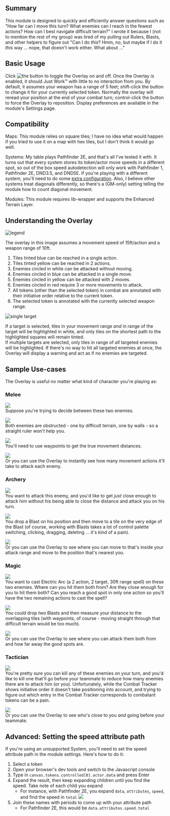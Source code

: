 ## Summary

This module is designed to quickly and efficiently answer questions such as "How far can I move this turn? What enemies can I reach in the fewest actions? How can I best navigate difficult terrain?" I wrote it because I (not to mention the rest of my group) was tired of my pulling out Rulers, Blasts, and other helpers to figure out "Can I do _this_? Hmm, no, but maybe if I do it _this_ way ... nope, that doesn't work either. What about ..."

## Basic Usage

Click ![the button](https://media.githubusercontent.com/media/Nazrax/fvtt-combat-range-overlay/media/images/button.png) to toggle the Overlay on and off. Once the Overlay is enabled, it should Just Work™ with little to no interaction from you. By default, it assumes your weapon has a range of 5 feet; shift-click the button to change it for your currently selected token. Normally the overlay will reread your position at the end of your combat turn; control-click the button to force the Overlay to reposition. Display preferences are available in the module's Settings page.

## Compatibility
Maps: This module relies on square tiles; I have no idea what would happen if you tried to use it on a map with hex tiles, but I don't think it would go well.

Systems: My table plays Pathfinder 2E, and that's all I've tested it with.
It turns out that every system stores its token/actor move speeds in a different spot,
so out of the box speed autodetection will only work with Pathfinder 1, Pathfinder 2E, DND3.5,
and DND5E. If you're playing with a different system, you'll need to do some
[extra configuration](#advanced-setting-the-speed-attribute-path). Also, I believe other systems
treat diagonals differently, so there's a (GM-only) setting telling the module how to count
diagonal movement.

Modules: This module requires lib-wrapper and supports the Enhanced Terrain Layer.

## Understanding the Overlay

![legend](https://media.githubusercontent.com/media/Nazrax/fvtt-combat-range-overlay/media/images/legend.png)

The overlay in this image assumes a movement speed of 15ft/action and a weapon range of 10ft.

1. Tiles tinted blue can be reached in a single action.  
2. Tiles tinted yellow can be reached in 2 actions.  
3. Enemies circled in white can be attacked without moving.  
4. Enemies circled in blue can be attacked in a single move.  
5. Enemies circled in yellow can be attacked with 2 moves.  
6. Enemies circled in red require 3 or more movements to attack.  
7. All tokens (other than the selected token) in combat are annotated with their initiative order relative to the current token.  
8. The selected token is annotated with the currently selected weapon range.  

![single target](https://media.githubusercontent.com/media/Nazrax/fvtt-combat-range-overlay/media/images/one-target.png)

If a target is selected, tiles in your movement range _and_ in range of the target will be highlighted in white, and only tiles on the shortest path to the highlighted squares will remain tinted.  
If multiple targets are selected, only tiles in range of _all_ targeted enemies will be highlighted. If there's no way to hit all targeted enemies at once, the Overlay will display a warning and act as if no enemies are targeted.

## Sample Use-cases

The Overlay is useful no matter what kind of character you're playing as:

### Melee

![](https://media.githubusercontent.com/media/Nazrax/fvtt-combat-range-overlay/media/images/obstructed-melee-initial.png)  
Suppose you're trying to decide between these two enemies.

![](https://media.githubusercontent.com/media/Nazrax/fvtt-combat-range-overlay/media/images/obstructed-melee-rulers.png)  
Both enemies are obstructed - one by difficult terrain, one by walls - so a straight ruler won't help you.

![](https://media.githubusercontent.com/media/Nazrax/fvtt-combat-range-overlay/media/images/obstructed-melee-rulers-with-waypoints.png)  
You'll need to use waypoints to get the true movement distances.

![](https://media.githubusercontent.com/media/Nazrax/fvtt-combat-range-overlay/media/images/obstructed-melee-overlay.png)  
Or you can use the Overlay to instantly see how many movement actions it'll take to attack each enemy.

### Archery

![](https://media.githubusercontent.com/media/Nazrax/fvtt-combat-range-overlay/media/images/archer-initial.png)  
You want to attack this enemy, and you'd like to get _just_ close enough to attack him without his being able to close the distance and attack you on his turn.

![](https://media.githubusercontent.com/media/Nazrax/fvtt-combat-range-overlay/media/images/archer-blast.png)  
You drop a Blast on his position and then move to a tile on the very edge of the Blast (of course, working with Blasts takes a lot of control palette switching, clicking, dragging, deleting ... it's kind of a pain).

![](https://media.githubusercontent.com/media/Nazrax/fvtt-combat-range-overlay/media/images/archer-overlay.png)  
Or you can use the Overlay to see where you can move to that's inside your attack range and move to the position that's nearest you.

### Magic

![](https://media.githubusercontent.com/media/Nazrax/fvtt-combat-range-overlay/media/images/electric-arc-initial.png)  
You want to cast Electric Arc (a 2 action, 2 target, 30ft range spell) on these two enemies. Where can you hit them both from? Are they close enough for you to hit them both? Can you reach a good spot in only one action so you'll have the two remaining actions to cast the spell?

![](https://media.githubusercontent.com/media/Nazrax/fvtt-combat-range-overlay/media/images/electric-arc-blasts.png)  
You could drop _two_ Blasts and then measure your distance to the overlapping tiles (with waypoints, of course - moving straight through that difficult terrain would be too much).

![](https://media.githubusercontent.com/media/Nazrax/fvtt-combat-range-overlay/media/images/electric-arc-overlay.png)  
Or you can use the Overlay to see where you can attack them both from and how far away the good spots are.

### Tactician

![](https://media.githubusercontent.com/media/Nazrax/fvtt-combat-range-overlay/media/images/tactician-initial.png)  
You're pretty sure you can kill any of these enemies on your turn, and you'd like to kill one that'll go before your teammate to reduce how many enemies there are to attack him (or you). Unfortunately, while the Combat Tracker shows initiative order it doesn't take positioning into account, and trying to figure out which entry in the Combat Tracker corresponds to combatant tokens can be a pain.

![](https://media.githubusercontent.com/media/Nazrax/fvtt-combat-range-overlay/media/images/tactician-overlay.png)  
Or you can use the Overlay to see who's close to you _and_ going before your teammate.

## Advanced: Setting the speed attribute path
If you're using an unsupported System, you'll need to set the speed attribute path in 
the module settings. Here's how to do it:
1) Select a token
1) Open your browser's dev tools and switch to the Javascript console
1) Type in `canvas.tokens.controlled[0].actor.data` and press Enter
1) Expand the result, then keep expanding children until you find the speed. Take note of each child
you expand
    * For instance, with Pathfinder 2E, you expand `data`, `attributes`, `speed`, and find the speed in `total` ![](https://media.githubusercontent.com/media/Nazrax/fvtt-combat-range-overlay/media/images/speed-attribute.png)
1) Join these names with periods to come up with your attribute path
    * For Pathfinder 2E, this would be `data.attributes.speed.total`
